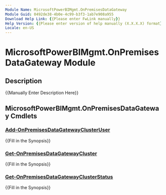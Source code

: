 ```yaml
---
Module Name: MicrosoftPowerBIMgmt.OnPremisesDataGateway
Module Guid: 0492de38-4b0e-4c99-b3f3-1ab7e908a955
Download Help Link: {{Please enter FwLink manually}}
Help Version: {{Please enter version of help manually (X.X.X.X) format}}
Locale: en-US
---
```


# MicrosoftPowerBIMgmt.OnPremisesDataGateway Module
## Description
{{Manually Enter Description Here}}

## MicrosoftPowerBIMgmt.OnPremisesDataGateway Cmdlets
### [Add-OnPremisesDataGatewayClusterUser](Add-OnPremisesDataGatewayClusterUser.md)
{{Fill in the Synopsis}}

### [Get-OnPremisesDataGatewayCluster](Get-OnPremisesDataGatewayCluster.md)
{{Fill in the Synopsis}}

### [Get-OnPremisesDataGatewayClusterStatus](Get-OnPremisesDataGatewayClusterStatus.md)
{{Fill in the Synopsis}}

